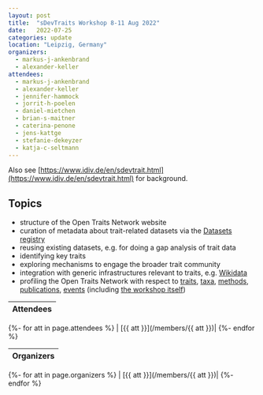 ```yaml
---
layout: post
title:  "sDevTraits Workshop 8-11 Aug 2022"
date:   2022-07-25
categories: update
location: "Leipzig, Germany"
organizers:
  - markus-j-ankenbrand
  - alexander-keller
attendees:
  - markus-j-ankenbrand
  - alexander-keller
  - jennifer-hammock
  - jorrit-h-poelen
  - daniel-mietchen
  - brian-s-maitner 
  - caterina-penone
  - jens-kattge
  - stefanie-dekeyzer
  - katja-c-seltmann
---
```


Also see [https://www.idiv.de/en/sdevtrait.html](https://www.idiv.de/en/sdevtrait.html) for background.

## Topics

- structure of the Open Traits Network website
- curation of metadata about trait-related datasets via the [Datasets registry](https://opentraits.org/datasets.html)
- reusing existing datasets, e.g. for doing a gap analysis of trait data
- identifying key traits
- exploring mechanisms to engage the broader trait community
- integration with generic infrastructures relevant to traits, e.g. [Wikidata](https://wikidata.org/)
- profiling the Open Traits Network with respect to [traits](https://opentraits.org/traits), [taxa](https://opentraits.org/taxa), [methods](https://opentraits.org/methods), [publications](https://opentraits.org/publications), [events](https://opentraits.org/events) (including [the workshop itself](https://scholia.toolforge.org/event/Q113487331))

|Attendees|
|---|
{%- for att in page.attendees %}
| [{{ att }}](/members/{{ att }})|
{%- endfor %}

|Organizers|
|---|
{%- for att in page.organizers %}
| [{{ att }}](/members/{{ att }})|
{%- endfor %}
